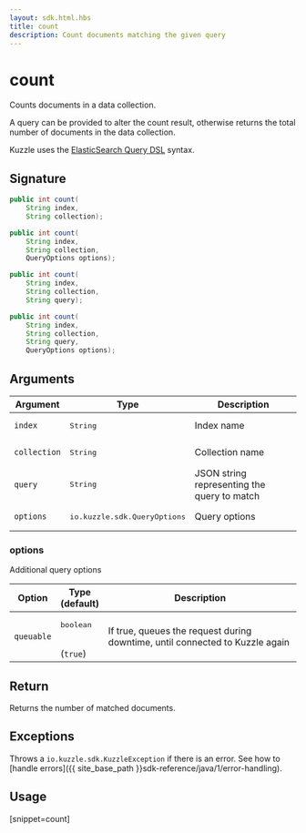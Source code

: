 ```yaml
---
layout: sdk.html.hbs
title: count
description: Count documents matching the given query
---
```


# count

Counts documents in a data collection.

A query can be provided to alter the count result, otherwise returns the total number of documents in the data collection.

Kuzzle uses the [ElasticSearch Query DSL](https://www.elastic.co/guide/en/elasticsearch/reference/5.6/query-dsl.html) syntax.

## Signature

```java
public int count(
    String index, 
    String collection);

public int count(
    String index, 
    String collection, 
    QueryOptions options);

public int count(
    String index, 
    String collection, 
    String query);

public int count(
    String index, 
    String collection, 
    String query, 
    QueryOptions options);

```

## Arguments

| Argument | Type | Description |
| --- | --- | --- |
| `index` | <pre>String</pre> | Index name |
| `collection` | <pre>String</pre> | Collection name |
| `query` | <pre>String</pre> | JSON string representing the query to match |
| `options` | <pre>io.kuzzle.sdk.QueryOptions</pre> | Query options |

### options

Additional query options

| Option   | Type<br/>(default)    | Description                       |
| ---------- | ------- | --------------------------------- |
| `queuable` | <pre>boolean</pre><br/>(`true`) | If true, queues the request during downtime, until connected to Kuzzle again  |

## Return

Returns the number of matched documents.

## Exceptions

Throws a `io.kuzzle.sdk.KuzzleException` if there is an error. See how to [handle errors]({{ site_base_path }}sdk-reference/java/1/error-handling).

## Usage

[snippet=count]

